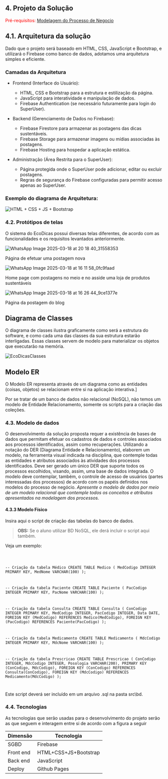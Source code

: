 ## 4. Projeto da Solução

<span style="color:red">Pré-requisitos: <a href="03-Modelagem do Processo de Negocio.md"> Modelagem do Processo de Negocio</a></span>

## 4.1. Arquitetura da solução

Dado que o projeto será baseado em HTML, CSS, JavaScript e Bootstrap, e utilizará o Firebase como banco de dados, adotamos uma arquitetura simples e eficiente.

### Camadas da Arquitetura

- Frontend (Interface do Usuário):
  - HTML, CSS e Bootstrap para a estrutura e estilização da página.
  - JavaScript para interatividade e manipulação de dados.
  - Firebase Authentication (se necessário futuramente para login do SuperUser).

- Backend (Gerenciamento de Dados no Firebase):
  - Firebase Firestore para armazenar as postagens das dicas sustentáveis.
  - Firebase Storage para armazenar imagens ou mídias associadas às postagens.
  - Firebase Hosting para hospedar a aplicação estática.

- Administração (Área Restrita para o SuperUser):
  - Página protegida onde o SuperUser pode adicionar, editar ou excluir postagens.
  - Regras de segurança do Firebase configuradas para permitir acesso apenas ao SuperUser.
 
 ### Exemplo do diagrama de Arquitetura:

 ![HTML + CSS + JS + Bootstrap](https://github.com/user-attachments/assets/7281ade9-14fa-45d1-8f3b-5048e7d2068b)



### 4.2. Protótipos de telas

 
O sistema do EcoDicas possui diversas telas diferentes, de acordo com as funcionalidades e os requisitos levantados anteriormente.

![WhatsApp Image 2025-03-18 at 20 18 40_31558353](https://github.com/user-attachments/assets/a890fcea-12f5-420c-9e69-1f29cf661dd7)

Página de efetuar uma postagem nova

![WhatsApp Image 2025-03-18 at 16 11 58_0fc9faad](https://github.com/user-attachments/assets/761c688f-99a2-438a-a44b-023a5a43dfe2)

Home page com postagens no meio e no asside uma loja de produtos sustentáveis

![WhatsApp Image 2025-03-18 at 16 26 44_9ce1377e](https://github.com/user-attachments/assets/89bc35e6-2aba-4b4d-a61c-b3d859e78534)

Página da postagem do blog



## Diagrama de Classes

O diagrama de classes ilustra graficamente como será a estrutura do software, e como cada uma das classes da sua estrutura estarão interligadas. Essas classes servem de modelo para materializar os objetos que executarão na memória.

![EcoDicasClasses](https://github.com/user-attachments/assets/48c6d1b7-28de-4140-bcfe-e1a39b9f4b6a)


## Modelo ER

O Modelo ER representa através de um diagrama como as entidades (coisas, objetos) se relacionam entre si na aplicação interativa.]

Por se tratar de um banco de dados não relacional (NoSQL), não temos um modelo de Entidade Relacionamento, somente os scripts para a criação das coleções.

### 4.3. Modelo de dados

O desenvolvimento da solução proposta requer a existência de bases de dados que permitam efetuar os cadastros de dados e controles associados aos processos identificados, assim como recuperações.
Utilizando a notação do DER (Diagrama Entidade e Relacionamento), elaborem um modelo, na ferramenta visual indicada na disciplina, que contemple todas as entidades e atributos associados às atividades dos processos identificados. Deve ser gerado um único DER que suporte todos os processos escolhidos, visando, assim, uma base de dados integrada. O modelo deve contemplar, também, o controle de acesso de usuários (partes interessadas dos processos) de acordo com os papéis definidos nos modelos do processo de negócio.
_Apresente o modelo de dados por meio de um modelo relacional que contemple todos os conceitos e atributos apresentados na modelagem dos processos._



#### 4.3.3 Modelo Físico

Insira aqui o script de criação das tabelas do banco de dados.

> **OBS:** Se o aluno utilizar BD NoSQL, ele derá incluir o script aqui também. 

Veja um exemplo:

<code>

 -- Criação da tabela Médico
CREATE TABLE Medico (
    MedCodigo INTEGER PRIMARY KEY,
    MedNome VARCHAR(100)
);


-- Criação da tabela Paciente
CREATE TABLE Paciente (
    PacCodigo INTEGER PRIMARY KEY,
    PacNome VARCHAR(100)
);

-- Criação da tabela Consulta
CREATE TABLE Consulta (
    ConCodigo INTEGER PRIMARY KEY,
    MedCodigo INTEGER,
    PacCodigo INTEGER,
    Data DATE,
    FOREIGN KEY (MedCodigo) REFERENCES Medico(MedCodigo),
    FOREIGN KEY (PacCodigo) REFERENCES Paciente(PacCodigo)
);

-- Criação da tabela Medicamento
CREATE TABLE Medicamento (
    MdcCodigo INTEGER PRIMARY KEY,
    MdcNome VARCHAR(100)
);

-- Criação da tabela Prescricao
CREATE TABLE Prescricao (
    ConCodigo INTEGER,
    MdcCodigo INTEGER,
    Posologia VARCHAR(200),
    PRIMARY KEY (ConCodigo, MdcCodigo),
    FOREIGN KEY (ConCodigo) REFERENCES Consulta(ConCodigo),
    FOREIGN KEY (MdcCodigo) REFERENCES Medicamento(MdcCodigo)
);

</code>

Este script deverá ser incluído em um arquivo .sql na pasta src\bd.




### 4.4. Tecnologias

As tecnologias que serão usadas para o desenvolvimento do projeto serão as que seguem e interagem entre si de acordo com a figura a seguir


| **Dimensão**   | **Tecnologia**  |
| ---            | ---             |
| SGBD           | Firebase           |
| Front end      | HTML+CSS+JS+Bootstrap     |
| Back end       | JavaScript |
| Deploy         | Github Pages    |

